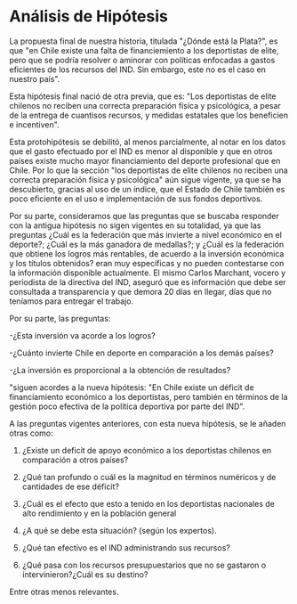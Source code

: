 # Análisis de Hipótesis

La propuesta final de nuestra historia, titulada "¿Dónde está la Plata?", es que "en Chile existe una falta de financiemiento a los deportistas de elite, pero que se podría resolver o aminorar con políticas enfocadas a gastos eficientes de los recursos del IND. Sin embargo, este no es el caso en nuestro país".

Esta hipótesis final nació de otra previa, que es: "Los deportistas de elite chilenos no reciben una correcta preparación física y psicológica, a pesar de la entrega de cuantisos recursos, y medidas estatales que los beneficien e incentiven".

Esta protohipótesis se debilitó, al menos parcialmente, al notar en los datos que el gasto efectuado por el IND es menor al disponible y que en otros países existe mucho mayor financiamiento del deporte profesional que en Chile. Por lo que la sección "los deportistas de elite chilenos no reciben una correcta preparación física y psicológica" aún sigue vigente, ya que se ha descubierto, gracias al uso de un índice, que el Estado de Chile también es poco eficiente en el uso e implementación de sus fondos deportivos.

Por su parte, consideramos que las preguntas que se buscaba responder con la antigua hipótesis no sigen vigentes en su totalidad, ya que las preguntas ¿Cuál es la federación que más invierte a nivel económico en el deporte?; ¿Cuál es la más ganadora de medallas?; y ¿Cuál es la federación que obtiene los logros más rentables, de acuerdo a la inversión económica y los títulos obtenidos? eran muy específicas y no pueden contestarse con la información disponible actualmente. El mismo Carlos Marchant, vocero y periodista de la directiva del IND, aseguró que es información que debe ser consultada a transparencia y que demora 20 días en llegar, días que no teníamos para entregar el trabajo.

Por su parte, las preguntas:

-¿Esta inversión va acorde a los logros? 

-¿Cuánto invierte Chile en deporte en comparación a los demás países? 

-¿La inversión es proporcional a la obtención de resultados? 

"siguen acordes a la nueva hipótesis: "En Chile existe un déficit de financiamiento económico a los deportistas, pero también en términos de la gestión poco efectiva de la política deportiva por parte del IND".

A las preguntas vigentes anteriores, con esta nueva hípótesis, se le añaden otras como:

1) ¿Existe un deficit de apoyo económico a los deportistas chilenos en comparación a otros países?

2) ¿Qué tan profundo o cuál es la magnitud en términos numéricos y de cantidades de ese déficit?

3) ¿Cuál es el efecto que esto a tenido en los deportistas nacionales de alto rendimiento y en la población general

4) ¿A qué se debe esta situación? (según los expertos).

5) ¿Qué tan efectivo es el IND administrando sus recursos?

6) ¿Qué pasa con los recursos presupuestarios que no se gastaron o intervinieron?¿Cuál es su destino?

Entre otras menos relevantes.